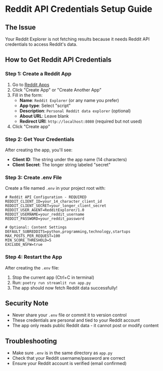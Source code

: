 # Reddit API Credentials Setup Guide

## The Issue
Your Reddit Explorer is not fetching results because it needs Reddit API credentials to access Reddit's data.

## How to Get Reddit API Credentials

### Step 1: Create a Reddit App
1. Go to [Reddit Apps](https://www.reddit.com/prefs/apps)
2. Click "Create App" or "Create Another App"
3. Fill in the form:
   - **Name**: `Reddit Explorer` (or any name you prefer)
   - **App type**: Select "script"
   - **Description**: `Personal Reddit data explorer` (optional)
   - **About URL**: Leave blank
   - **Redirect URI**: `http://localhost:8080` (required but not used)
4. Click "Create app"

### Step 2: Get Your Credentials
After creating the app, you'll see:
- **Client ID**: The string under the app name (14 characters)
- **Client Secret**: The longer string labeled "secret"

### Step 3: Create .env File
Create a file named `.env` in your project root with:

```env
# Reddit API Configuration - REQUIRED
REDDIT_CLIENT_ID=your_14_character_client_id
REDDIT_CLIENT_SECRET=your_longer_client_secret
REDDIT_USER_AGENT=RedditExplorer/1.0
REDDIT_USERNAME=your_reddit_username
REDDIT_PASSWORD=your_reddit_password

# Optional: Content Settings
DEFAULT_SUBREDDITS=python,programming,technology,startups
MAX_POSTS_PER_REQUEST=100
MIN_SCORE_THRESHOLD=5
EXCLUDE_NSFW=true
```

### Step 4: Restart the App
After creating the `.env` file:
1. Stop the current app (Ctrl+C in terminal)
2. Run: `poetry run streamlit run app.py`
3. The app should now fetch Reddit data successfully!

## Security Note
- Never share your `.env` file or commit it to version control
- These credentials are personal and tied to your Reddit account
- The app only reads public Reddit data - it cannot post or modify content

## Troubleshooting
- Make sure `.env` is in the same directory as `app.py`
- Check that your Reddit username/password are correct
- Ensure your Reddit account is verified (email confirmed) 